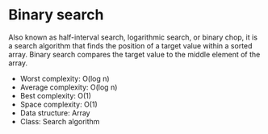 # Binary search

Also known as half-interval search, logarithmic search, or binary chop, it is a search algorithm that finds the position of a target value within a sorted array.
Binary search compares the target value to the middle element of the array.
- Worst complexity: O(log n)
- Average complexity: O(log n)
- Best complexity: O(1)
- Space complexity: O(1)
- Data structure: Array
- Class: Search algorithm
